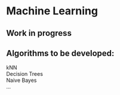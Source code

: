 # Machine Learning

## Work in progress

## Algorithms to be developed:
kNN  
Decision Trees  
Naive Bayes  
...
